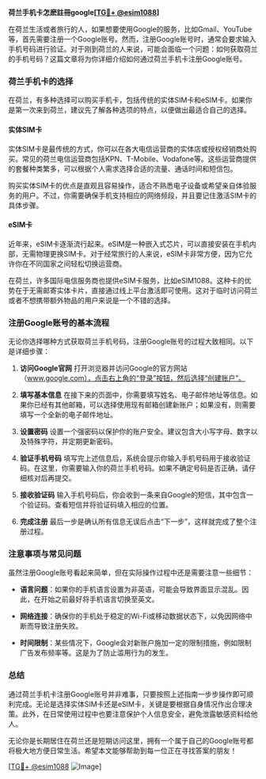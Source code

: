 **荷兰手机卡怎麽註冊google[[TG💪+ @esim1088](https://t.me/s/esim1088)]**

在荷兰生活或者旅行的人，如果想要使用Google的服务，比如Gmail、YouTube等，首先需要注册一个Google账号。然而，注册Google账号时，通常会要求输入手机号码进行验证。对于刚到荷兰的人来说，可能会面临一个问题：如何获取荷兰的手机号码？这篇文章将为你详细介绍如何通过荷兰手机卡注册Google账号。

### 荷兰手机卡的选择

在荷兰，有多种选择可以购买手机卡，包括传统的实体SIM卡和eSIM卡。如果你是第一次来到荷兰，建议先了解各种选项的特点，以便做出最适合自己的选择。

#### 实体SIM卡
实体SIM卡是最传统的方式，你可以在各大电信运营商的实体店或授权经销商处购买。常见的荷兰电信运营商包括KPN、T-Mobile、Vodafone等。这些运营商提供的套餐种类繁多，可以根据个人需求选择合适的流量、通话时间和短信包。

购买实体SIM卡的优点是直观且容易操作，适合不熟悉电子设备或希望亲自体验服务的用户。不过，你需要确保手机支持相应的网络频段，并且要记住激活SIM卡的具体步骤。

#### eSIM卡
近年来，eSIM卡逐渐流行起来。eSIM是一种嵌入式芯片，可以直接安装在手机内部，无需物理更换SIM卡。对于经常旅行的人来说，eSIM卡非常方便，因为它允许你在不同国家之间轻松切换运营商。

在荷兰，许多国际电信服务商也提供eSIM卡服务，比如eSIM1088。这种卡的优势在于无需邮寄实体卡片，直接通过线上平台激活即可使用。这对于临时访问荷兰或者不想携带额外物品的用户来说是一个不错的选择。

### 注册Google账号的基本流程

无论你选择哪种方式获取荷兰手机号码，注册Google账号的过程大致相同。以下是详细步骤：

1. **访问Google官网**
   打开浏览器并访问Google的官方网站（www.google.com），点击右上角的“登录”按钮，然后选择“创建账户”。

2. **填写基本信息**
   在接下来的页面中，你需要填写姓名、电子邮件地址等信息。如果你已经有其他邮箱，可以选择使用现有邮箱创建新账户；如果没有，则需要填写一个全新的电子邮件地址。

3. **设置密码**
   设置一个强密码以保护你的账户安全。建议包含大小写字母、数字以及特殊字符，并定期更新密码。

4. **验证手机号码**
   填写完上述信息后，系统会提示你输入手机号码用于接收验证码。在这里，你需要输入你的荷兰手机号码。如果不确定号码是否正确，请仔细核对后再提交。

5. **接收验证码**
   输入手机号码后，你会收到一条来自Google的短信，其中包含一个验证码。查看短信并将验证码填入相应的位置。

6. **完成注册**
   最后一步是确认所有信息无误后点击“下一步”，这样就完成了整个注册过程。

### 注意事项与常见问题

虽然注册Google账号看起来简单，但在实际操作过程中还是需要注意一些细节：

- **语言问题**：如果你的手机语言设置为非英语，可能会导致界面显示混乱。因此，在开始之前最好将手机语言切换至英文。
  
- **网络连接**：确保你的手机处于稳定的Wi-Fi或移动数据状态下，以免因网络中断而导致注册失败。

- **时间限制**：某些情况下，Google会对新账户施加一定的限制措施，例如限制广告发布频率等。这是为了防止滥用行为的发生。

### 总结

通过荷兰手机卡注册Google账号并非难事，只要按照上述指南一步步操作即可顺利完成。无论是选择实体SIM卡还是eSIM卡，关键是要根据自身情况作出合理决策。此外，在日常使用过程中也要注意保护个人信息安全，避免泄露敏感资料给他人。

无论你是长期居住在荷兰还是短期访问这里，拥有一个属于自己的Google账号都将极大地方便日常生活。希望本文能够帮助到每一位正在寻找答案的朋友！

[[TG💪+ @esim1088](https://t.me/s/esim1088) ![Image](https://i.postimg.cc/4NQfJmqS/Snipaste-2025-05-13-00-14-12.png)]